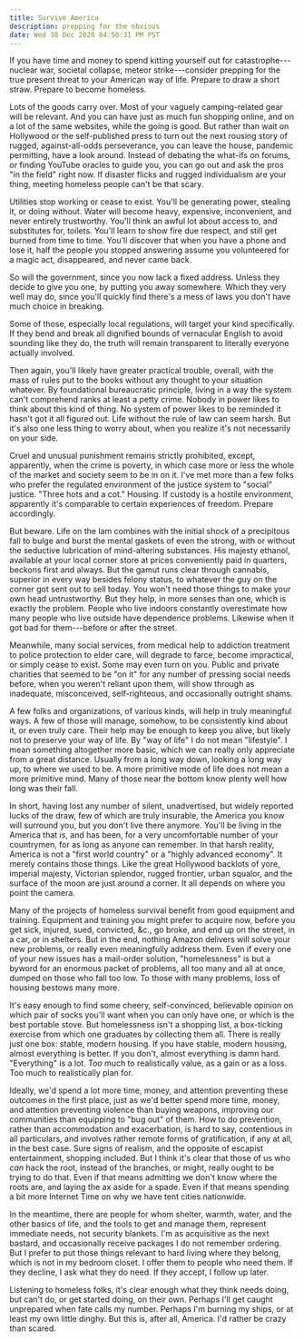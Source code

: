 ```yaml
---
title: Survive America
description: prepping for the obvious
date: Wed 30 Dec 2020 04:50:31 PM PST
---
```


If you have time and money to spend kitting yourself out for catastrophe---nuclear war, societal collapse, meteor strike---consider prepping for the true present threat to your American way of life.  Prepare to draw a short straw.  Prepare to become homeless.

Lots of the goods carry over.  Most of your vaguely camping-related gear will be relevant. And you can have just as much fun shopping online, and on a lot of the same websites, while the going is good.  But rather than wait on Hollywood or the self-published press to turn out the next rousing story of rugged, against-all-odds perseverance, you can leave the house, pandemic permitting, have a look around.  Instead of debating the what-ifs on forums, or finding YouTube oracles to guide you, you can go out and ask the pros "in the field" right now.  If disaster flicks and rugged individualism are your thing, meeting homeless people can't be that scary.

Utilities stop working or cease to exist.  You'll be generating power, stealing it, or doing without.  Water will become heavy, expensive, inconvenient, and never entirely trustworthy.  You'll think an awful lot about access to, and substitutes for, toilets.  You'll learn to show fire due respect, and still get burned from time to time.  You'll discover that when you have a phone and lose it, half the people you stopped answering assume you volunteered for a magic act, disappeared, and never came back.

So will the government, since you now lack a fixed address.  Unless they decide to give you one, by putting you away somewhere.  Which they very well may do, since you'll quickly find there's a mess of laws you don't have much choice in breaking.

Some of those, especially local regulations, will target your kind specifically.  If they bend and break all dignified bounds of vernacular English to avoid sounding like they do, the truth will remain transparent to literally everyone actually involved.

Then again, you'll likely have greater practical trouble, overall, with the mass of rules put to the books without any thought to your situation whatever.  By foundational bureaucratic principle, living in a way the system can't comprehend ranks at least a petty crime.  Nobody in power likes to think about this kind of thing.  No system of power likes to be reminded it hasn't got it all figured out.  Life without the rule of law can seem harsh.  But it's also one less thing to worry about, when you realize it's not necessarily on your side.

Cruel and unusual punishment remains strictly prohibited, except, apparently, when the crime is poverty, in which case more or less the whole of the market and society seem to be in on it.  I've met more than a few folks who prefer the regulated environment of the justice system to "social" justice.  "Three hots and a cot."  Housing.  If custody is a hostile environment, apparently it's comparable to certain experiences of freedom.  Prepare accordingly.

But beware.  Life on the lam combines with the initial shock of a precipitous fall to bulge and burst the mental gaskets of even the strong, with or without the seductive lubrication of mind-altering substances.  His majesty ethanol, available at your local corner store at prices conveniently paid in quarters, beckons first and always.  But the gamut runs clear through cannabis, superior in every way besides felony status, to whatever the guy on the corner got sent out to sell today.  You won't need those things to make your own head untrustworthy.  But they help, in more senses than one, which is exactly the problem.  People who live indoors constantly overestimate how many people who live outside have dependence problems.  Likewise when it got bad for them---before or after the street.

Meanwhile, many social services, from medical help to addiction treatment to police protection to elder care, will degrade to farce, become impractical, or simply cease to exist.  Some may even turn on you.  Public and private charities that seemed to be "on it" for any number of pressing social needs before, when you weren't reliant upon them, will show through as inadequate, misconceived, self-righteous, and occasionally outright shams.

A few folks and organizations, of various kinds, will help in truly meaningful ways.  A few of those will manage, somehow, to be consistently kind about it, or even truly care.  Their help may be enough to keep you alive, but likely not to preserve your way of life.  By "way of life" I do not mean "lifestyle".  I mean something altogether more basic, which we can really only appreciate from a great distance.  Usually from a long way down, looking a long way up, to where we used to be.  A more primitive mode of life does not mean a more primitive mind.  Many of those near the bottom know plenty well how long was their fall.

In short, having lost any number of silent, unadvertised, but widely reported lucks of the draw, few of which are truly insurable, the America you know will surround you, but you don't live there anymore.  You'll be living in the America that _is_, and has been, for a very uncomfortable number of your countrymen, for as long as anyone can remember.  In that harsh reality, America is not a "first world country" or a "highly advanced economy".  It merely contains those things.  Like the great Hollywood backlots of yore, imperial majesty, Victorian splendor, rugged frontier, urban squalor, and the surface of the moon are just around a corner.  It all depends on where you point the camera.

Many of the projects of homeless survival benefit from good equipment and training.  Equipment and training you might prefer to acquire now, before you get sick, injured, sued, convicted, &c., go broke, and end up on the street, in a car, or in shelters.  But in the end, nothing Amazon delivers will solve your new problems, or really even meaningfully address them.  Even if every one of your new issues has a mail-order solution, "homelessness" is but a byword for an enormous packet of problems, all too many and all at once, dumped on those who fall too low.  To those with many problems, loss of housing bestows many more.

It's easy enough to find some cheery, self-convinced, believable opinion on which pair of socks you'll want when you can only have one, or which is the best portable stove.  But homelessness isn't a shopping list, a box-ticking exercise from which one graduates by collecting them all.  There is really just one box: stable, modern housing.  If you have stable, modern housing, almost everything is better.  If you don't, almost everything is damn hard.  "Everything" is a lot.  Too much to realistically value, as a gain or as a loss.  Too much to realistically plan for.

Ideally, we'd spend a lot more time, money, and attention preventing these outcomes in the first place, just as we'd better spend more time, money, and attention preventing violence than buying weapons, improving our communities than equipping to "bug out" of them.  How to do prevention, rather than accommodation and exacerbation, is hard to say, contentious in all particulars, and involves rather remote forms of gratification, if any at all, in the best case.  Sure signs of realism, and the opposite of escapist entertainment, shopping included.  But I think it's clear that those of us who _can_ hack the root, instead of the branches, or might, really ought to be trying to do that.  Even if that means admitting we don't know where the roots are, and laying the ax aside for a spade.  Even if that means spending a bit more Internet Time on why we have tent cities nationwide.

In the meantime, there are people for whom shelter, warmth, water, and the other basics of life, and the tools to get and manage them, represent immediate needs, not security blankets.  I'm as acquisitive as the next bastard, and occasionally receive packages I do not remember ordering.  But I prefer to put those things relevant to hard living where they belong, which is not in my bedroom closet.  I offer them to people who need them.  If they decline, I ask what they do need.  If they accept, I follow up later.

Listening to homeless folks, it's clear enough what they think needs doing, but can't do, or get started doing, on their own.  Perhaps I'll get caught unprepared when fate calls my number.  Perhaps I'm burning my ships, or at least my own little dinghy.  But this is, after all, America.  I'd rather be crazy than scared.
